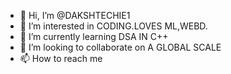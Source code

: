 - 👋 Hi, I’m @DAKSHTECHIE1
- 👀 I’m interested in CODING.LOVES ML,WEBD.
- 🌱 I’m currently learning DSA IN C++
- 💞️ I’m looking to collaborate on A GLOBAL SCALE
- 📫 How to reach me 

<!---
DAKSHTECHIE1/DAKSHTECHIE1 is a ✨ special ✨ repository because its `README.md` (this file) appears on your GitHub profile.
You can click the Preview link to take a look at your changes.
--->
